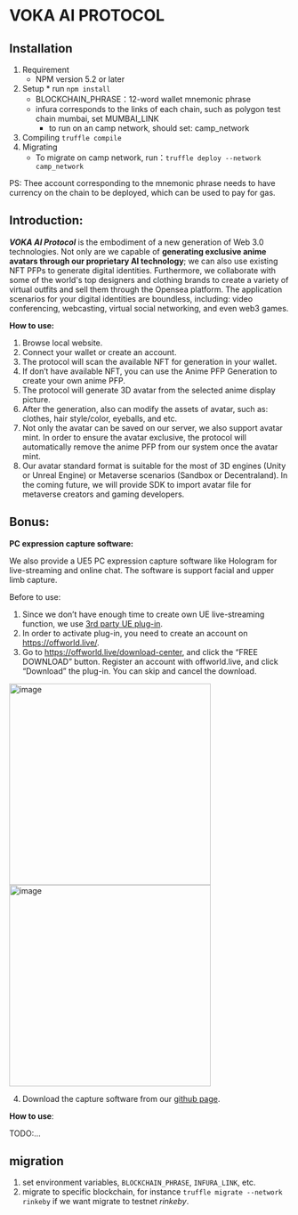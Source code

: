 # VOKA AI PROTOCOL

## Installation
1. Requirement
	* NPM version 5.2 or later 
2. Setup
        * run `npm install`
	* BLOCKCHAIN_PHRASE：12-word wallet mnemonic phrase 
	* infura corresponds to the links of each chain, such as polygon test chain mumbai, set MUMBAI_LINK
        * to run on an camp network, should set: camp_network
3. Compiling
	`truffle compile`
4. Migrating
	* To migrate on camp network, run：`truffle deploy --network camp_network`

PS: Thee account corresponding to the mnemonic phrase needs to have currency on the chain to be deployed, which can be used to pay for gas.


## Introduction:
***VOKA AI Protocol*** is the embodiment of a new generation of Web 3.0 technologies. 
Not only are we capable of **generating exclusive anime avatars through our proprietary AI technology**; 
we can also use existing NFT PFPs to generate digital identities. 
Furthermore, we collaborate with some of the world's top designers and clothing brands 
to create a variety of virtual outfits and sell them through the Opensea platform. 
The application scenarios for your digital identities are boundless, including: 
video conferencing, webcasting, virtual social networking, and even web3 games.

**How to use:**
1.	Browse local website.
2.	Connect your wallet or create an account. 
3.	The protocol will scan the available NFT for generation in your wallet.
4.	If don’t have available NFT, you can use the Anime PFP Generation to create your own anime PFP.
5.	The protocol will generate 3D avatar from the selected anime display picture.
6.	After the generation, also can modify the assets of avatar, such as: clothes, hair style/color, eyeballs, and etc. 
7.	Not only the avatar can be saved on our server, we also support avatar mint. In order to ensure the avatar exclusive, the protocol will automatically remove the anime PFP from our system once the avatar mint.
8.	Our avatar standard format is suitable for the most of 3D engines (Unity or Unreal Engine) or Metaverse scenarios (Sandbox or Decentraland). In the coming future, we will provide SDK to import avatar file for metaverse creators and gaming developers. 

## Bonus:

**PC expression capture software:**

We also provide a UE5 PC expression capture software like Hologram for live-streaming and online chat. 
The software is support facial and upper limb capture.  

Before to use:
1. Since we don’t have enough time to create own UE live-streaming function, we use [3rd party UE plug-in](https://offworld.live/). 
2. In order to activate plug-in, you need to create an account on https://offworld.live/. 
3. Go to https://offworld.live/download-center, and click the “FREE DOWNLOAD” button.
Register an account with offworld.live, and click “Download” the plug-in. You can skip and cancel the download. 

  <img width="362" alt="image" src="https://user-images.githubusercontent.com/19359257/168949465-4a5c0757-7aa5-476b-93ca-0bba9b26e5aa.png">
  <img width="362" alt="image" src="https://user-images.githubusercontent.com/19359257/168949481-3a702918-7fb5-45b6-a8c0-86eb88e7bbdf.png">
  
4. Download the capture software from our [github page](https://github.com/Zhang-Tianxu/VokaAIProtocol/).

**How to use**:

  TODO:...


## migration

1. set environment variables, `BLOCKCHAIN_PHRASE`, `INFURA_LINK`, etc.
2. migrate to specific blockchain, for instance `truffle migrate --network rinkeby` if we want migrate to testnet *rinkeby*.
